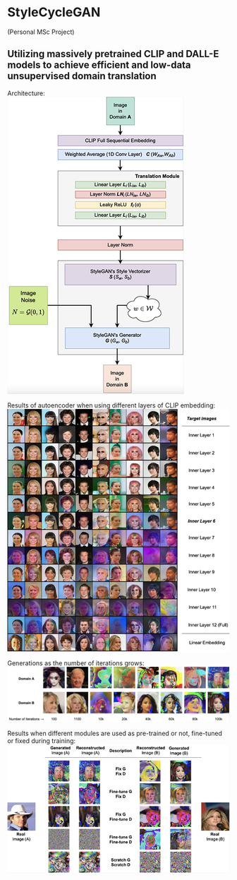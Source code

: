# StyleCycleGAN

(Personal MSc Project)

## Utilizing massively pretrained CLIP and DALL-E models to achieve efficient and low-data unsupervised domain translation

Architecture: \
![image](https://github.com/SS-YuJJ/StyleCycleGAN/blob/main/pics/model_architecture.png) 


Results of autoencoder when using different layers of CLIP embedding: \
![image](https://github.com/SS-YuJJ/StyleCycleGAN/blob/main/pics/autoencoder_diff_CLIPlayers.png)

Generations as the number of iterations grows:
![image](https://github.com/SS-YuJJ/StyleCycleGAN/blob/main/pics/diff_iters.png)

Results when different modules are used as pre-trained or not, fine-tuned or fixed during training: \
![image](https://github.com/SS-YuJJ/StyleCycleGAN/blob/main/pics/diff_train_setting.png)
